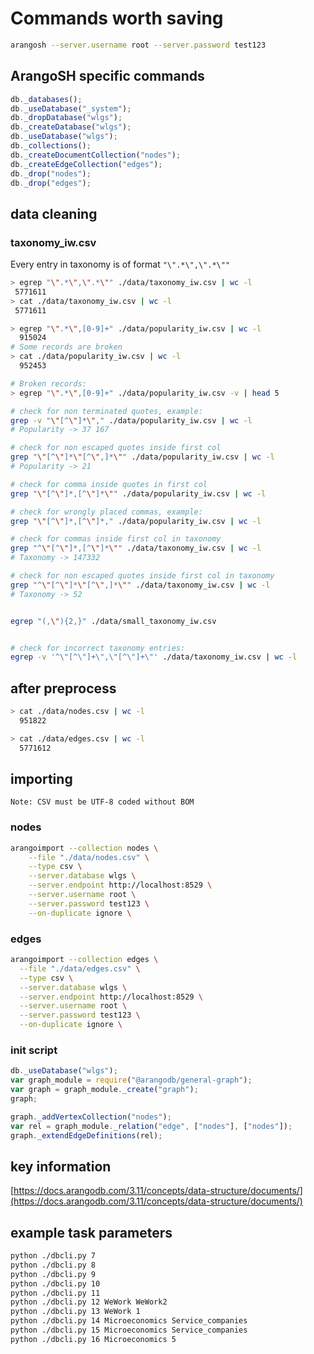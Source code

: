 # Commands worth saving

```bash
arangosh --server.username root --server.password test123
```

## ArangoSH specific commands

```javascript
db._databases();
db._useDatabase("_system");
db._dropDatabase("wlgs");
db._createDatabase("wlgs");
db._useDatabase("wlgs");
db._collections();
db._createDocumentCollection("nodes");
db._createEdgeCollection("edges");
db._drop("nodes");
db._drop("edges");
```

## data cleaning

### taxonomy_iw.csv

Every entry in taxonomy is of format `"\".*\",\".*\""`

```bash
> egrep "\".*\",\".*\"" ./data/taxonomy_iw.csv | wc -l
 5771611
> cat ./data/taxonomy_iw.csv | wc -l
 5771611
```

```bash
> egrep "\".*\",[0-9]+" ./data/popularity_iw.csv | wc -l
  915024
# Some records are broken
> cat ./data/popularity_iw.csv | wc -l
  952453

# Broken records:
> egrep "\".*\",[0-9]+" ./data/popularity_iw.csv -v | head 5
```

```bash
# check for non terminated quotes, example:
grep -v "\"[^\"]*\"," ./data/popularity_iw.csv | wc -l 
# Popularity -> 37 167

# check for non escaped quotes inside first col
grep "\"[^\"]*\"[^\",]*\"" ./data/popularity_iw.csv | wc -l
# Popularity -> 21

# check for comma inside quotes in first col
grep "\"[^\"]*,[^\"]*\"" ./data/popularity_iw.csv | wc -l

# check for wrongly placed commas, example:
grep "\"[^\"]*,[^\"]*," ./data/popularity_iw.csv | wc -l

# check for commas inside first col in taxonomy
grep "^\"[^\"]*,[^\"]*\"" ./data/taxonomy_iw.csv | wc -l
# Taxonomy -> 147332

# check for non escaped quotes inside first col in taxonomy
grep "^\"[^\"]*\"[^\",]*\"" ./data/taxonomy_iw.csv | wc -l
# Taxonomy -> 52


egrep "(,\"){2,}" ./data/small_taxonomy_iw.csv


# check for incorrect taxonomy entries:
egrep -v '^\"[^\"]+\",\"[^\"]+\"' ./data/taxonomy_iw.csv | wc -l
```

## after preprocess

```bash
> cat ./data/nodes.csv | wc -l
  951822

> cat ./data/edges.csv | wc -l
  5771612
```

## importing

`Note: CSV must be UTF-8 coded without BOM`

### nodes

```bash
arangoimport --collection nodes \
    --file "./data/nodes.csv" \
    --type csv \
    --server.database wlgs \
    --server.endpoint http://localhost:8529 \
    --server.username root \
    --server.password test123 \
    --on-duplicate ignore \
```

### edges

```bash
arangoimport --collection edges \
  --file "./data/edges.csv" \
  --type csv \
  --server.database wlgs \
  --server.endpoint http://localhost:8529 \
  --server.username root \
  --server.password test123 \
  --on-duplicate ignore \
```

### init script

```javascript
db._useDatabase("wlgs");
var graph_module = require("@arangodb/general-graph");
var graph = graph_module._create("graph");
graph;

graph._addVertexCollection("nodes");
var rel = graph_module._relation("edge", ["nodes"], ["nodes"]);
graph._extendEdgeDefinitions(rel);
```

## key information

[https://docs.arangodb.com/3.11/concepts/data-structure/documents/](https://docs.arangodb.com/3.11/concepts/data-structure/documents/)

## example task parameters

```bash
python ./dbcli.py 7
python ./dbcli.py 8
python ./dbcli.py 9
python ./dbcli.py 10
python ./dbcli.py 11 
python ./dbcli.py 12 WeWork WeWork2 
python ./dbcli.py 13 WeWork 1
python ./dbcli.py 14 Microeconomics Service_companies
python ./dbcli.py 15 Microeconomics Service_companies
python ./dbcli.py 16 Microeconomics 5
```
